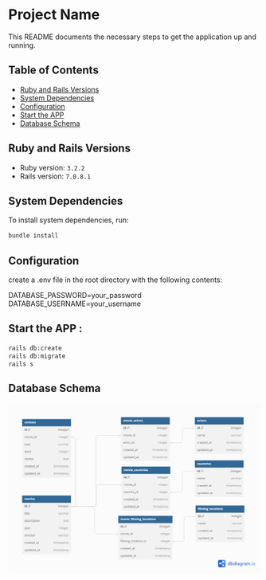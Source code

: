 # Project Name

This README documents the necessary steps to get the application up and running.

## Table of Contents

- [Ruby and Rails Versions](#ruby-and-rails-versions)
- [System Dependencies](#system-dependencies)
- [Configuration](#configuration)
- [Start the APP](#start-the-app)
- [Database Schema](#database-schema)

## Ruby and Rails Versions

- Ruby version: `3.2.2`
- Rails version: `7.0.8.1`

## System Dependencies

To install system dependencies, run:

```bash
bundle install
```
## Configuration
create a .env file in the root directory with the following contents:

DATABASE_PASSWORD=your_password
DATABASE_USERNAME=your_username

## Start the APP :

    rails db:create
    rails db:migrate
    rails s

## Database Schema

![Alt text](./databseSchema.png)

